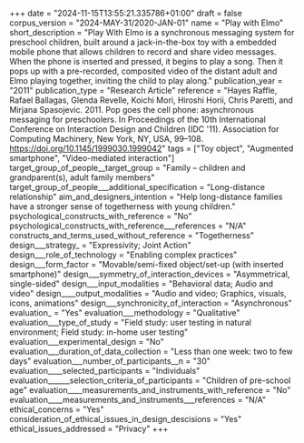 +++
date = "2024-11-15T13:55:21.335786+01:00"
draft = false
corpus_version = "2024-MAY-31/2020-JAN-01"
name = "Play with Elmo"
short_description = "Play With Elmo is a synchronous messaging system for preschool children, built around a jack-in-the-box toy with a embedded mobile phone that allows children to record and share video messages. When the phone is inserted and pressed, it begins to play a song. Then it pops up with a pre-recorded, composited video of the distant adult and Elmo playing together, inviting the child to play along."
publication_year = "2011"
publication_type = "Research Article"
reference = "Hayes Raffle, Rafael Ballagas, Glenda Revelle, Koichi Mori, Hiroshi Horii, Chris Paretti, and Mirjana Spasojevic. 2011. Pop goes the cell phone: asynchronous messaging for preschoolers. In Proceedings of the 10th International Conference on Interaction Design and Children (IDC '11). Association for Computing Machinery, New York, NY, USA, 99–108. https://doi.org/10.1145/1999030.1999042"
tags = ["Toy object", "Augmented smartphone", "Video-mediated interaction"]
target_group_of_people__target_group = "Family – children and grandparent(s), adult family members"
target_group_of_people___additional_specification = "Long-distance relationship"
aim_and_designers_intention = "Help long-distance families have a stronger sense of togetherness with young children."
psychological_constructs_with_reference = "No"
psychological_constructs_with_reference___references = "N/A"
constructs_and_terms_used_without_reference = "Togetherness"
design___strategy_ = "Expressivity; Joint Action"
design___role_of_technology = "Enabling complex practices"
design___form_factor = "Movable/semi-fixed object/set-up (with inserted smartphone)"
design___symmetry_of_interaction_devices = "Asymmetrical, single-sided"
design___input_modalities = "Behavioral data; Audio and video"
design____output_modalities = "Audio and video; Graphics, visuals, icons, animations"
design___synchronicity_of_interaction = "Asynchronous"
evaluation_ = "Yes"
evaluation___methodology = "Qualitative"
evaluation___type_of_study = "Field study: user testing in natural environment; Field study: in-home user testing"
evaluation___experimental_design = "No"
evaluation___duration_of_data_collection = "Less than one week: two to few days"
evaluation___number_of_participants__n = "30"
evaluation____selected_participants = "Individuals"
evaluation______selection_criteria_of_participants = "Children of pre-school age"
evaluation____measurements_and_instruments_with_reference = "No"
evaluation____measurements_and_instruments___references = "N/A"
ethical_concerns = "Yes"
consideration_of_ethical_issues_in_design_descisions = "Yes"
ethical_issues_addressed = "Privacy"
+++
